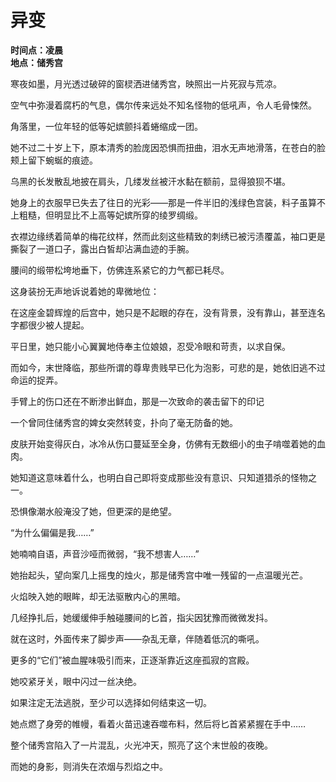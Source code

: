 # 异变


**时间点：凌晨**  
**地点：储秀宫**

寒夜如墨，月光透过破碎的窗棂洒进储秀宫，映照出一片死寂与荒凉。

空气中弥漫着腐朽的气息，偶尔传来远处不知名怪物的低吼声，令人毛骨悚然。

角落里，一位年轻的低等妃嫔颤抖着蜷缩成一团。

她不过二十岁上下，原本清秀的脸庞因恐惧而扭曲，泪水无声地滑落，在苍白的脸颊上留下蜿蜒的痕迹。

乌黑的长发散乱地披在肩头，几缕发丝被汗水黏在额前，显得狼狈不堪。

她身上的衣服早已失去了往日的光彩——那是一件半旧的浅绿色宫装，料子虽算不上粗糙，但明显比不上高等妃嫔所穿的绫罗绸缎。

衣襟边缘绣着简单的梅花纹样，然而此刻这些精致的刺绣已被污渍覆盖，袖口更是撕裂了一道口子，露出白皙却沾满血迹的手腕。

腰间的缎带松垮地垂下，仿佛连系紧它的力气都已耗尽。

这身装扮无声地诉说着她的卑微地位：

在这座金碧辉煌的后宫中，她只是不起眼的存在，没有背景，没有靠山，甚至连名字都很少被人提起。

平日里，她只能小心翼翼地侍奉主位娘娘，忍受冷眼和苛责，以求自保。

而如今，末世降临，那些所谓的尊卑贵贱早已化为泡影，可悲的是，她依旧逃不过命运的捉弄。

手臂上的伤口还在不断渗出鲜血，那是一次致命的袭击留下的印记

一个曾同住储秀宫的婢女突然转变，扑向了毫无防备的她。

皮肤开始变得灰白，冰冷从伤口蔓延至全身，仿佛有无数细小的虫子啃噬着她的血肉。

她知道这意味着什么，也明白自己即将变成那些没有意识、只知道猎杀的怪物之一。

恐惧像潮水般淹没了她，但更深的是绝望。

“为什么偏偏是我……”

她喃喃自语，声音沙哑而微弱，“我不想害人……”

她抬起头，望向案几上摇曳的烛火，那是储秀宫中唯一残留的一点温暖光芒。

火焰映入她的眼眸，却无法驱散内心的黑暗。

几经挣扎后，她缓缓伸手触碰腰间的匕首，指尖因犹豫而微微发抖。

就在这时，外面传来了脚步声——杂乱无章，伴随着低沉的嘶吼。

更多的“它们”被血腥味吸引而来，正逐渐靠近这座孤寂的宫殿。

她咬紧牙关，眼中闪过一丝决绝。

如果注定无法逃脱，至少可以选择如何结束这一切。

她点燃了身旁的帷幔，看着火苗迅速吞噬布料，然后将匕首紧紧握在手中……

整个储秀宫陷入了一片混乱，火光冲天，照亮了这个末世般的夜晚。

而她的身影，则消失在浓烟与烈焰之中。
